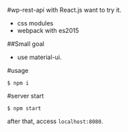 #wp-rest-api with React.js
want to try it.
- css modules
- webpack with es2015

##Small goal
- use material-ui.

#usage
```
$ npm i
```

#server start
```
$ npm start
```
after that, access `localhost:8080`.
